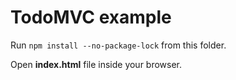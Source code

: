 # TodoMVC example

Run `npm install --no-package-lock` from this folder.

Open **index.html** file inside your browser.
